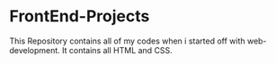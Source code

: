 # FrontEnd-Projects
This Repository contains all of my codes when i started off with web-development. It contains all HTML and CSS.
